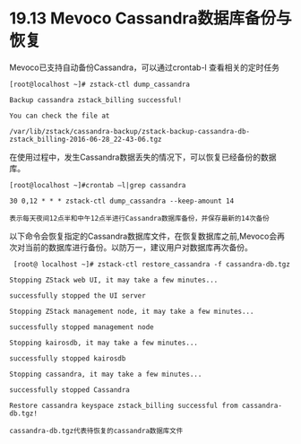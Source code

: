 # 19.13 Mevoco Cassandra数据库备份与恢复

Mevoco已支持自动备份Cassandra，可以通过crontab-l 查看相关的定时任务

`[root@localhost ~]# zstack-ctl dump_cassandra`

`Backup cassandra zstack_billing successful!`

`You can check the file at`

`/var/lib/zstack/cassandra-backup/zstack-backup-cassandra-db-zstack_billing-2016-06-28_22-43-06.tgz`


在使用过程中，发生Cassandra数据丢失的情况下，可以恢复已经备份的数据库。

`[root@localhost ~]#crontab –l|grep cassandra`

`30 0,12 * * * zstack-ctl dump_cassandra --keep-amount 14`

`表示每天夜间12点半和中午12点半进行Cassandra数据库备份，并保存最新的14次备份`


以下命令会恢复指定的Cassandra数据库文件，在恢复数据库之前,Mevoco会再次对当前的数据库进行备份。以防万一，建议用户对数据库再次备份。

` [root@ localhost ~]# zstack-ctl restore_cassandra -f cassandra-db.tgz`

`Stopping ZStack web UI, it may take a few minutes...`

`successfully stopped the UI server`

`Stopping ZStack management node, it may take a few minutes...`

`successfully stopped management node`

`Stopping kairosdb, it may take a few minutes...`

`successfully stopped kairosdb`

`Stopping cassandra, it may take a few minutes...`

`successfully stopped Cassandra`

`Restore cassandra keyspace zstack_billing successful from cassandra-db.tgz!`

`cassandra-db.tgz代表待恢复的cassandra数据库文件`




